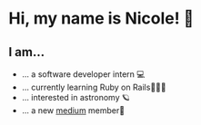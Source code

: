 <h1> Hi, my name is Nicole! 👋 </h1>

<h2> I am... </h2>

- ... a software developer intern 💻
- ... currently learning Ruby on Rails🙇🏼‍♀️
- ... interested in astronomy 🪐
- ... a new <a href="https://medium.com/@nicole.schmidlin">medium</a> member🌱




<!---
Nicole002/Nicole002 is a ✨ special ✨ repository because its `README.md` (this file) appears on your GitHub profile.
You can click the Preview link to take a look at your changes.
--->
